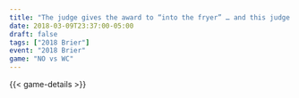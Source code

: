```yaml
---
title: "The judge gives the award to “into the fryer” … and this judge does accept bribes"
date: 2018-03-09T23:37:00-05:00
draft: false
tags: ["2018 Brier"]
event: "2018 Brier"
game: "NO vs WC"
---
```

{{< game-details >}}
<!--more--> 
